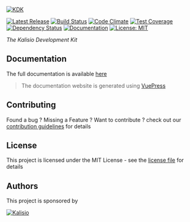 [![KDK](https://s3.eu-central-1.amazonaws.com/kalisioscope/kdk/kdk-logo-color-512x192.png)](https://kalisio.github.io/kdk/)

[![Latest Release](https://img.shields.io/github/v/tag/kalisio/kdk?sort=semver&label=latest)](https://github.com/kalisio/kdk/releases)
[![Build Status](https://app.travis-ci.com/kalisio/kdk.svg?branch=master)](https://app.travis-ci.com/kalisio/kdk)
[![Code Climate](https://codeclimate.com/github/kalisio/kdk/badges/gpa.svg)](https://codeclimate.com/github/kalisio/kdk)
[![Test Coverage](https://codeclimate.com/github/kalisio/kdk/badges/coverage.svg)](https://codeclimate.com/github/kalisio/kdk/coverage)
[![Dependency Status](https://img.shields.io/librariesio/github/kalisio/kdk?style=flat-square)](https://david-dm.org/kalisio/kdk)
[![Documentation](https://img.shields.io/badge/documentation-available-brightgreen.svg)](https://kalisio.github.io/kdk/)
[![License: MIT](https://img.shields.io/badge/License-MIT-yellow.svg)](https://opensource.org/licenses/MIT)


_The Kalisio Development Kit_

## Documentation

The full documentation is available [here](https://kalisio.github.io/kdk/)

> The documentation website is generated using [VuePress](https://vuepress.vuejs.org/)

## Contributing

Found a bug ? Missing a Feature ? Want to contribute ? check out our [contribution guidelines](https://kalisio.github.io/kdk/about/roadmap.html#contributing) for details

## License

This project is licensed under the MIT License - see the [license file](./LICENSE) for details

## Authors

This project is sponsored by 

[![Kalisio](https://s3.eu-central-1.amazonaws.com/kalisioscope/kalisio/kalisio-logo-black-256x84.png)](https://kalisio.com)
